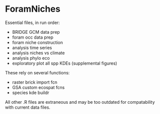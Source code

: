 # ForamNiches
Essential files, in run order:
* BRIDGE GCM data prep
* foram occ data prep
* foram niche construction
* analysis time series
* analysis niches vs climate
* analysis phylo eco
* exploratory plot all spp KDEs (supplemental figures)

These rely on several functions:
* raster brick import fcn
* GSA custom ecospat fcns
* species kde buildr

All other .R files are extraneous and may be too outdated for compatability with current data files.
